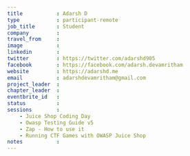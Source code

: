 ```yaml
---
title           : Adarsh D
type            : participant-remote
job_title       : Student
company         :
travel_from     :
image           :
linkedin        :
twitter         : https://twitter.com/adarshd905
facebook        : https://facebook.com/adarsh.devamritham
website         : https://adarshd.me
email           : adarshdevamritham@gmail.com
project_leader  :
chapter_leader  :
eventbrite_id   :
status          :
sessions        :
    - Juice Shop Coding Day
    - Owasp Testing Guide v5
    - Zap - How to use it
    - Running CTF Games with OWASP Juice Shop
notes           :
---
```



